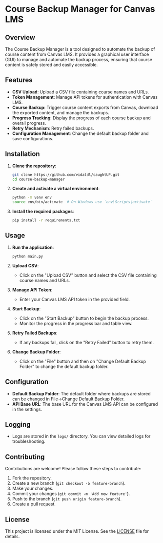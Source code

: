 # Course Backup Manager for Canvas LMS

## Overview

The Course Backup Manager is a tool designed to automate the backup of course content from Canvas LMS. It provides a graphical user interface (GUI) to manage and automate the backup process, ensuring that course content is safely stored and easily accessible.

## Features

- **CSV Upload**: Upload a CSV file containing course names and URLs.
- **Token Management**: Manage API tokens for authentication with Canvas LMS.
- **Course Backup**: Trigger course content exports from Canvas, download the exported content, and manage the backups.
- **Progress Tracking**: Display the progress of each course backup and overall progress.
- **Retry Mechanism**: Retry failed backups.
- **Configuration Management**: Change the default backup folder and save configurations.


## Installation

1. **Clone the repository**:
    ```sh
    git clone https://github.com/vidaldl/caughtUP.git
    cd course-backup-manager
    ```

2. **Create and activate a virtual environment**:
    ```sh
    python -m venv env
    source env/bin/activate  # On Windows use `env\Scripts\activate`
    ```

3. **Install the required packages**:
    ```sh
    pip install -r requirements.txt
    ```

## Usage

1. **Run the application**:
    ```sh
    python main.py
    ```

2. **Upload CSV**:
    - Click on the "Upload CSV" button and select the CSV file containing course names and URLs.

3. **Manage API Token**:
    - Enter your Canvas LMS API token in the provided field.

4. **Start Backup**:
    - Click on the "Start Backup" button to begin the backup process.
    - Monitor the progress in the progress bar and table view.

5. **Retry Failed Backups**:
    - If any backups fail, click on the "Retry Failed" button to retry them.

6. **Change Backup Folder**:
    - Click on the "File" button and then on "Change Default Backup Folder" to change the default backup folder.

## Configuration

- **Default Backup Folder**: The default folder where backups are stored can be changed in File->Change Default Backup Folder.
- **API Base URL**: The base URL for the Canvas LMS API can be configured in the settings.

## Logging

- Logs are stored in the `logs/` directory. You can view detailed logs for troubleshooting.


## Contributing

Contributions are welcome! Please follow these steps to contribute:

1. Fork the repository.
2. Create a new branch (`git checkout -b feature-branch`).
3. Make your changes.
4. Commit your changes (`git commit -m 'Add new feature'`).
5. Push to the branch (`git push origin feature-branch`).
6. Create a pull request.

## License

This project is licensed under the MIT License. See the [LICENSE](LICENSE) file for details.

